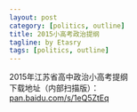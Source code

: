 ```yaml
---
layout: post
category: [politics, outline]
title: 2015小高考政治提纲
tagline: by Etasry
tags: [politics, outline]
---
```

2015年江苏省高中政治小高考提纲  
下载地址（内部扫描版）：  
[pan.baidu.com/s/1eQ5ZtEq](http://pan.baidu.com/s/1eQ5ZtEq)

